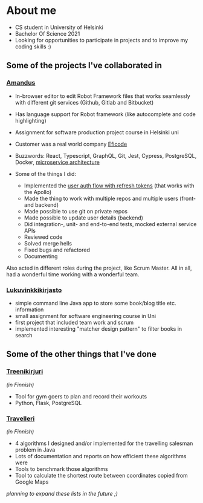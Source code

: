 # About me
- CS student in University of Helsinki
- Bachelor Of Science 2021
- Looking for opportunities to participate in projects and to improve my coding skills :)

## Some of the projects I've collaborated in

### [Amandus](https://github.com/Ohtu-project-Eficode/Amandus)
- In-browser editor to edit Robot Framework files that works seamlessly with different git services (Github, Gitlab and Bitbucket)
- Has language support for Robot framework (like autocomplete and code highlighting)
- Assignment for software production project course in Helsinki uni
- Customer was a real world company [Eficode](https://www.eficode.com/)
- Buzzwords: React, Typescript, GraphQL, Git, Jest, Cypress, PostgreSQL, Docker, [microservice architecture](https://github.com/Ohtu-project-Eficode/Amandus/blob/staging/documentation/imgs/architecture.png)


- Some of the things I did:
    - Implemented the [user auth flow with refresh tokens](https://github.com/Ohtu-project-Eficode/Amandus/wiki/User-auth-token-flow) (that works with the Apollo)
    - Made the thing to work with multiple repos and multiple users (front- and backend)
    - Made possible to use git on private repos
    - Made possible to update user details (backend)
    - Did integration-, unit- and end-to-end tests, mocked external service APIs
    - Reviewed code
    - Solved merge hells
    - Fixed bugs and refactored
    - Documenting

Also acted in different roles during the project, like Scrum Master.
All in all, had a wonderful time working with a wonderful team.

### [Lukuvinkkikirjasto](https://github.com/ahojukka5/lukuvinkkikirjasto/)
- simple command line Java app to store some book/blog title etc. information 
- small assignment for software engineering course in Uni
- first project that included team work and scrum
- implemented interesting "matcher design pattern" to filter books in search

## Some of the other things that I've done

### [Treenikirjuri](https://github.com/jkotima/treenikirjuri) 
*(in Finnish)*
- Tool for gym goers to plan and record their workouts
- Python, Flask, PostgreSQL

### [Travelleri](https://github.com/jkotima/travelleri) 
*(in Finnish)*
- 4 algorithms I designed and/or implemented for the travelling salesman problem in Java
- Lots of documentation and reports on how efficient these algorithms were 
- Tools to benchmark those algorithms
- Tool to calculate the shortest route between coordinates copied from Google Maps

*planning to expand these lists in the future ;)*